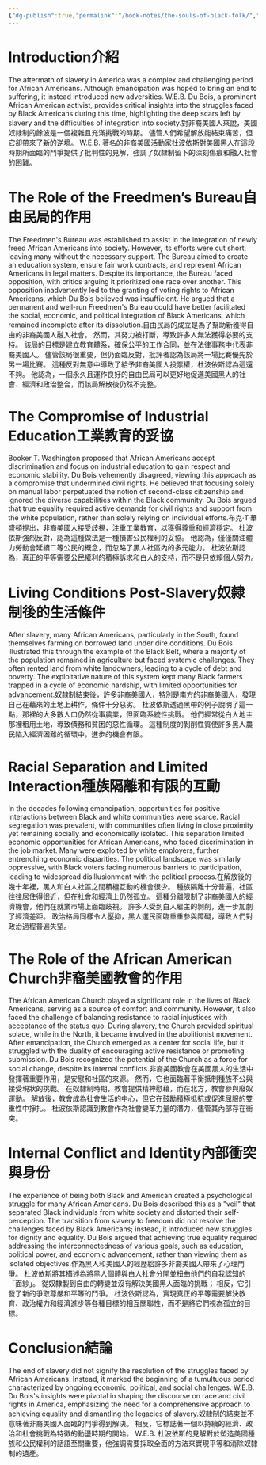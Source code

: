 ```yaml
---
{"dg-publish":true,"permalink":"/book-notes/the-souls-of-black-folk/","dgPassFrontmatter":true,"created":"2024-11-24T10:41:53.018+08:00","updated":"2024-11-27T18:15:38.405+08:00"}
---
```


# Introduction介紹

The aftermath of slavery in America was a complex and challenging period for African Americans. Although emancipation was hoped to bring an end to suffering, it instead introduced new adversities. W.E.B. Du Bois, a prominent African American activist, provides critical insights into the struggles faced by Black Americans during this time, highlighting the deep scars left by slavery and the difficulties of integration into society.對非裔美國人來說，美國奴隸制的餘波是一個複雜且充滿挑戰的時期。 儘管人們希望解放能結束痛苦，但它卻帶來了新的逆境。 W.E.B. 著名的非裔美國活動家杜波依斯對美國黑人在這段時期所面臨的鬥爭提供了批判性的見解，強調了奴隸制留下的深刻傷痕和融入社會的困難。

# The Role of the Freedmen’s Bureau自由民局的作用

The Freedmen's Bureau was established to assist in the integration of newly freed African Americans into society. However, its efforts were cut short, leaving many without the necessary support. The Bureau aimed to create an education system, ensure fair work contracts, and represent African Americans in legal matters. Despite its importance, the Bureau faced opposition, with critics arguing it prioritized one race over another. This opposition inadvertently led to the granting of voting rights to African Americans, which Du Bois believed was insufficient. He argued that a permanent and well-run Freedmen's Bureau could have better facilitated the social, economic, and political integration of Black Americans, which remained incomplete after its dissolution.自由民局的成立是為了幫助新獲得自由的非裔美國人融入社會。 然而，其努力被打斷，導致許多人無法獲得必要的支持。 該局的目標是建立教育體系，確保公平的工作合同，並在法律事務中代表非裔美國人。 儘管該局很重要，但仍面臨反對，批評者認為該局將一場比賽優先於另一場比賽。 這種反對無意中導致了給予非裔美國人投票權，杜波依斯認為這還不夠。 他認為，一個永久且運作良好的自由民局可以更好地促進美國黑人的社會、經濟和政治整合，而該局解散後仍然不完整。

# The Compromise of Industrial Education工業教育的妥協

Booker T. Washington proposed that African Americans accept discrimination and focus on industrial education to gain respect and economic stability. Du Bois vehemently disagreed, viewing this approach as a compromise that undermined civil rights. He believed that focusing solely on manual labor perpetuated the notion of second-class citizenship and ignored the diverse capabilities within the Black community. Du Bois argued that true equality required active demands for civil rights and support from the white population, rather than solely relying on individual efforts.布克·T·華盛頓提出，非裔美國人接受歧視，注重工業教育，以獲得尊重和經濟穩定。 杜波依斯強烈反對，認為這種做法是一種損害公民權利的妥協。 他認為，僅僅關注體力勞動會延續二等公民的概念，而忽略了黑人社區內的多元能力。 杜波依斯認為，真正的平等需要公民權利的積極訴求和白人的支持，而不是只依賴個人努力。

# Living Conditions Post-Slavery奴隸制後的生活條件

After slavery, many African Americans, particularly in the South, found themselves farming on borrowed land under dire conditions. Du Bois illustrated this through the example of the Black Belt, where a majority of the population remained in agriculture but faced systemic challenges. They often rented land from white landowners, leading to a cycle of debt and poverty. The exploitative nature of this system kept many Black farmers trapped in a cycle of economic hardship, with limited opportunities for advancement.奴隸制結束後，許多非裔美國人，特別是南方的非裔美國人，發現自己在藉來的土地上耕作，條件十分惡劣。 杜波依斯透過黑帶的例子說明了這一點，那裡的大多數人口仍然從事農業，但面臨系統性挑戰。 他們經常從白人地主那裡租用土地，導致債務和貧困的惡性循環。 這種制度的剝削性質使許多黑人農民陷入經濟困難的循環中，進步的機會有限。

# Racial Separation and Limited Interaction種族隔離和有限的互動

In the decades following emancipation, opportunities for positive interactions between Black and white communities were scarce. Racial segregation was prevalent, with communities often living in close proximity yet remaining socially and economically isolated. This separation limited economic opportunities for African Americans, who faced discrimination in the job market. Many were exploited by white employers, further entrenching economic disparities. The political landscape was similarly oppressive, with Black voters facing numerous barriers to participation, leading to widespread disillusionment with the political process.在解放後的幾十年裡，黑人和白人社區之間積極互動的機會很少。 種族隔離十分普遍，社區往往居住得很近，但在社會和經濟上仍然孤立。 這種分離限制了非裔美國人的經濟機會，他們在就業市場上面臨歧視。 許多人受到白人雇主的剝削，進一步加劇了經濟差距。 政治格局同樣令人壓抑，黑人選民面臨重重參與障礙，導致人們對政治過程普遍失望。

# The Role of the African American Church非裔美國教會的作用

The African American Church played a significant role in the lives of Black Americans, serving as a source of comfort and community. However, it also faced the challenge of balancing resistance to racial injustices with acceptance of the status quo. During slavery, the Church provided spiritual solace, while in the North, it became involved in the abolitionist movement. After emancipation, the Church emerged as a center for social life, but it struggled with the duality of encouraging active resistance or promoting submission. Du Bois recognized the potential of the Church as a force for social change, despite its internal conflicts.非裔美國教會在美國黑人的生活中發揮著重要作用，是安慰和社區的來源。 然而，它也面臨著平衡抵制種族不公與接受現狀的挑戰。 在奴隸制時期，教會提供精神慰藉，而在北方，教會參與廢奴運動。 解放後，教會成為社會生活的中心，但它在鼓勵積極抵抗或促進屈服的雙重性中掙扎。 杜波依斯認識到教會作為社會變革力量的潛力，儘管其內部存在衝突。

# Internal Conflict and Identity內部衝突與身份

The experience of being both Black and American created a psychological struggle for many African Americans. Du Bois described this as a "veil" that separated Black individuals from white society and distorted their self-perception. The transition from slavery to freedom did not resolve the challenges faced by Black Americans; instead, it introduced new struggles for dignity and equality. Du Bois argued that achieving true equality required addressing the interconnectedness of various goals, such as education, political power, and economic advancement, rather than viewing them as isolated objectives.作為黑人和美國人的經歷給許多非裔美國人帶來了心理鬥爭。 杜波依斯將其描述為將黑人個體與白人社會分開並扭曲他們的自我認知的「面紗」。 從奴隸製到自由的轉變並沒有解決美國黑人面臨的挑戰； 相反，它引發了新的爭取尊嚴和平等的鬥爭。 杜波依斯認為，實現真正的平等需要解決教育、政治權力和經濟進步等各種目標的相互關聯性，而不是將它們視為孤立的目標。

# Conclusion結論

The end of slavery did not signify the resolution of the struggles faced by African Americans. Instead, it marked the beginning of a tumultuous period characterized by ongoing economic, political, and social challenges. W.E.B. Du Bois's insights were pivotal in shaping the discourse on race and civil rights in America, emphasizing the need for a comprehensive approach to achieving equality and dismantling the legacies of slavery.奴隸制的結束並不意味著非裔美國人面臨的鬥爭得到解決。 相反，它標誌著一個以持續的經濟、政治和社會挑戰為特徵的動盪時期的開始。 W.E.B. 杜波依斯的見解對於塑造美國種族和公民權利的話語至關重要，他強調需要採取全面的方法來實現平等和消除奴隸制的遺產。